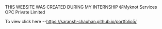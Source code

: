 THIS WEBSITE WAS CREATED DURING MY INTERNSHIP @Myknot Services OPC Private Limited

To view click here --https://saransh-chauhan.github.io/portfolio5/
